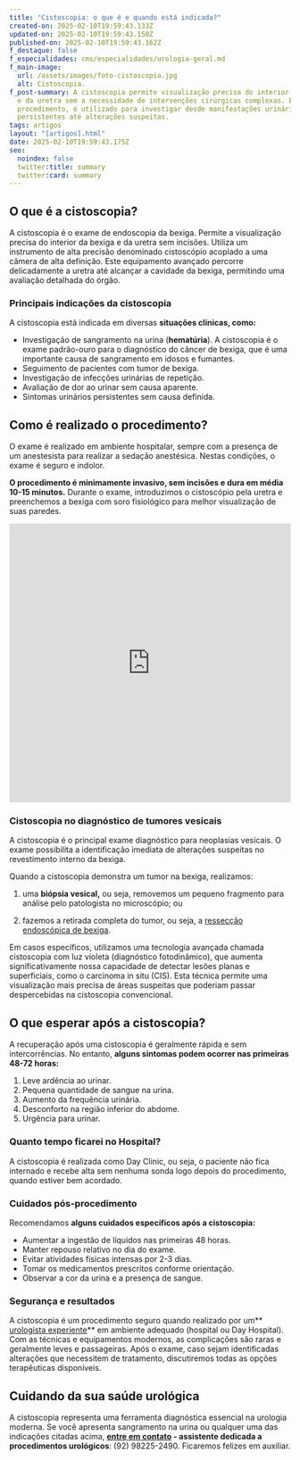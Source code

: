 ```yaml
---
title: "Cistoscopia: o que é e quando está indicada?"
created-on: 2025-02-10T19:59:43.133Z
updated-on: 2025-02-10T19:59:43.150Z
published-on: 2025-02-10T19:59:43.162Z
f_destaque: false
f_especialidades: cms/especialidades/urologia-geral.md
f_main-image:
  url: /assets/images/foto-cistoscopia.jpg
  alt: Cistoscopia.
f_post-summary: A cistoscopia permite visualização precisa do interior da bexiga
  e da uretra sem a necessidade de intervenções cirúrgicas complexas. Este
  procedimento, é utilizado para investigar desde manifestações urinárias
  persistentes até alterações suspeitas.
tags: artigos
layout: "[artigos].html"
date: 2025-02-10T19:59:43.175Z
seo:
  noindex: false
  twitter:title: summary
  twitter:card: summary
---
```

## O que é a cistoscopia?

A cistoscopia é o exame de endoscopia da bexiga. Permite a visualização precisa do interior da bexiga e da uretra sem incisões. Utiliza um instrumento de alta precisão denominado cistoscópio acoplado a uma câmera de alta definição. Este equipamento avançado percorre delicadamente a uretra até alcançar a cavidade da bexiga, permitindo uma avaliação detalhada do órgão.

### Principais indicações da cistoscopia

A cistoscopia está indicada em diversas **situações clínicas, como:**

* Investigação de sangramento na urina (**hematúria**). A cistoscopia é o exame padrão-ouro para o diagnóstico do câncer de bexiga, que é uma importante causa de sangramento em idosos e fumantes.
* Seguimento de pacientes com tumor de bexiga.
* Investigação de infecções urinárias de repetição.
* Avaliação de dor ao urinar sem causa aparente.
* Sintomas urinários persistentes sem causa definida.

## Como é realizado o procedimento?

O exame é realizado em ambiente hospitalar, sempre com a presença de um anestesista para realizar a sedação anestésica. Nestas condições, o exame é seguro e indolor.

**O procedimento é minimamente invasivo, sem incisões e dura em média 10-15 minutos.** Durante o exame, introduzimos o cistoscópio pela uretra e preenchemos a bexiga com soro fisiológico para melhor visualização de suas paredes.

</div>

<div style="text-align: center; margin-bottom: 20px;">
  <iframe
    width="100%"
    height="500"
    src="https://www.youtube.com/embed/D46OyceqDrA"
    title="Cistoscopia: assista uma endoscopia da bexiga"
    frameborder="0"
    allow="accelerometer; autoplay; clipboard-write; encrypted-media; gyroscope; picture-in-picture; web-share"
    referrerpolicy="strict-origin-when-cross-origin"
    allowfullscreen
    id="responsive-video"
    style="max-width: 800px; margin: 0 auto; display: block;"
  ></iframe>
  <script>
    function adjustIframeHeight() {
      var iframe = document.getElementById('responsive-video');
      if (window.innerWidth < 768) {
        iframe.style.height = '300px'; // Altura para celular
      } else {
        iframe.style.height = '500px'; // Altura para desktop
      }
    }  </script>
</div>

### Cistoscopia no diagnóstico de tumores vesicais

A cistoscopia é o principal exame diagnóstico para neoplasias vesicais. O exame possibilita a identificação imediata de alterações suspeitas no revestimento interno da bexiga.

Quando a cistoscopia demonstra um tumor na bexiga, realizamos:

1. uma **biópsia vesical,** ou seja, removemos um pequeno fragmento para análise pelo patologista no microscópio; ou

2. fazemos a retirada completa do tumor, ou seja, a [ressecção endoscópica de bexiga](https://studio.youtube.com/video/Kip-fDpLoMU/edit).

Em casos específicos, utilizamos uma tecnologia avançada chamada cistoscopia com luz violeta (diagnóstico fotodinâmico), que aumenta significativamente nossa capacidade de detectar lesões planas e superficiais, como o carcinoma in situ (CIS). Esta técnica permite uma visualização mais precisa de áreas suspeitas que poderiam passar despercebidas na cistoscopia convencional.

## O que esperar após a cistoscopia?

A recuperação após uma cistoscopia é geralmente rápida e sem intercorrências. No entanto, **alguns sintomas podem ocorrer nas primeiras 48-72 horas:**

1. Leve ardência ao urinar.
2. Pequena quantidade de sangue na urina.
3. Aumento da frequência urinária.
4. Desconforto na região inferior do abdome.
5. Urgência para urinar.

### Quanto tempo ficarei no Hospital?

A cistoscopia é realizada como Day Clinic, ou seja, o paciente não fica internado e recebe alta sem nenhuma sonda logo depois do procedimento, quando estiver bem acordado.

### Cuidados pós-procedimento

Recomendamos **alguns cuidados específicos após a cistoscopia:**

* Aumentar a ingestão de líquidos nas primeiras 48 horas.
* Manter repouso relativo no dia do exame.
* Evitar atividades físicas intensas por 2-3 dias.
* Tomar os medicamentos prescritos conforme orientação.
* Observar a cor da urina e a presença de sangue.

### Segurança e resultados

A cistoscopia é um procedimento seguro quando realizado por um** [urologista experiente](https://uroconsult.com.br/artigos/urologista-em-manaus/)** em ambiente adequado (hospital ou Day Hospital). Com as técnicas e equipamentos modernos, as complicações são raras e geralmente leves e passageiras. Após o exame, caso sejam identificadas alterações que necessitem de tratamento, discutiremos todas as opções terapêuticas disponíveis.

## Cuidando da sua saúde urológica

A cistoscopia representa uma ferramenta diagnóstica essencial na urologia moderna. Se você apresenta sangramento na urina ou qualquer uma das indicações citadas acima, **[entre em contato](https://api.whatsapp.com/send?phone=5592982252490) - assistente dedicada a procedimentos urológicos**: (92) 98225-2490. Ficaremos felizes em auxiliar.